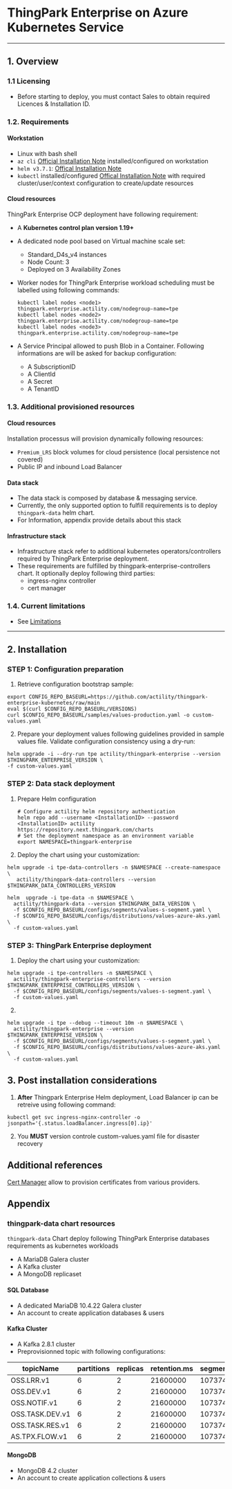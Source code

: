 # ThingPark Enterprise on Azure Kubernetes Service
---
## 1. Overview

### 1.1 Licensing
- Before starting to deploy, you must contact Sales to obtain required Licences & Installation ID.

### 1.2. Requirements
#### Workstation

- Linux with bash shell
- `az cli` [Official Installation Note](https://docs.microsoft.com/en-us/cli/azure/install-azure-cli) installed/configured on workstation
- `helm v3.7.1`: [Offical Installation Note](https://helm.sh/docs/intro/install/)
- `kubectl` installed/configured [Offical Installation Note](https://kubernetes.io/docs/tasks/tools/install-kubectl-linux/) with required cluster/user/context configuration to create/update resources

#### Cloud resources

ThingPark Enterprise OCP deployment have following requirement:

- A **Kubernetes control plan version 1.19+**
- A dedicated node pool based on Virtual machine scale set:
  - Standard_D4s_v4 instances
  - Node Count: 3
  - Deployed on 3 Availability Zones

- Worker nodes for ThingPark Enterprise workload scheduling must be labelled using following commands:

   ```shell
   kubectl label nodes <node1> thingpark.enterprise.actility.com/nodegroup-name=tpe
   kubectl label nodes <node2> thingpark.enterprise.actility.com/nodegroup-name=tpe
   kubectl label nodes <node3> thingpark.enterprise.actility.com/nodegroup-name=tpe
   ```
- A Service Principal allowed to push Blob in a Container. Following informations are will be asked for backup configuration:
  - A SubscriptionID
  - A ClientId
  - A Secret 
  - A TenantID

### 1.3. Additional provisioned resources
#### Cloud resources

Installation processus will provision dynamically following resources:

- `Premium_LRS` block volumes for cloud persistence (local persistence not covered)
- Public IP and inbound Load Balancer

#### Data stack

- The data stack is composed by database & messaging service. 
- Currently, the only supported option to fulfill requirements is to deploy `thingpark-data` helm chart. 
- For Information, appendix provide details about this stack 

#### Infrastructure stack

- Infrastructure stack refer to additional kubernetes operators/controllers required by ThingPark Enterprise deployment. 
- These requirements are fulfilled by thingpark-enterprise-controllers chart. It optionally deploy following third parties:
  - ingress-nginx controller
  - cert manager

### 1.4. Current limitations

- See [Limitations](./limitations.md)

---
## 2. Installation

### STEP 1: Configuration preparation
1. Retrieve configuration bootstrap sample:
```shell 
export CONFIG_REPO_BASEURL=https://github.com/actility/thingpark-enterprise-kubernetes/raw/main
eval $(curl $CONFIG_REPO_BASEURL/VERSIONS)
curl $CONFIG_REPO_BASEURL/samples/values-production.yaml -o custom-values.yaml

```
2. Prepare your deployment values following guidelines provided in sample values file. Validate configuration consistency using a dry-run:

```shell 
helm upgrade -i --dry-run tpe actility/thingpark-enterprise --version $THINGPARK_ENTERPRISE_VERSION \
-f custom-values.yaml
```

### STEP 2: Data stack deployment
1. Prepare Helm configuration 
   ```shell   
   # Configure actility helm repository authentication
   helm repo add --username <InstallationID> --password <InstallationID> actility https://repository.next.thingpark.com/charts
   # Set the deployment namespace as an environment variable
   export NAMESPACE=thingpark-enterprise
   ```

2. Deploy the chart using your customization: 
```shell
helm upgrade -i tpe-data-controllers -n $NAMESPACE --create-namespace  \
   actility/thingpark-data-controllers --version $THINGPARK_DATA_CONTROLLERS_VERSION

helm  upgrade -i tpe-data -n $NAMESPACE \
  actility/thingpark-data --version $THINGPARK_DATA_VERSION \
  -f $CONFIG_REPO_BASEURL/configs/segments/values-s-segment.yaml \
  -f $CONFIG_REPO_BASEURL/configs/distributions/values-azure-aks.yaml \
  -f custom-values.yaml
```

### STEP 3: ThingPark Enterprise deployment
1. Deploy the chart using your customization: 
```shell
helm upgrade -i tpe-controllers -n $NAMESPACE \
  actility/thingpark-enterprise-controllers --version $THINGPARK_ENTERPRISE_CONTROLLERS_VERSION \
  -f $CONFIG_REPO_BASEURL/configs/segments/values-s-segment.yaml \
  -f custom-values.yaml

```

2. 
```shell
helm upgrade -i tpe --debug --timeout 10m -n $NAMESPACE \
  actility/thingpark-enterprise --version $THINGPARK_ENTERPRISE_VERSION \
  -f $CONFIG_REPO_BASEURL/configs/segments/values-s-segment.yaml \
  -f $CONFIG_REPO_BASEURL/configs/distributions/values-azure-aks.yaml \
  -f custom-values.yaml
```

## 3. Post installation considerations

1. **After** Thingpark Enterprise Helm deployment, Load Balancer ip can be retreive using following command:
```shell
kubectl get svc ingress-nginx-controller -o jsonpath='{.status.loadBalancer.ingress[0].ip}'
```
2. You **MUST** version controle custom-values.yaml file for disaster recovery


## Additional references

[Cert Manager](https://cert-manager.io/docs/) allow to provision certificates from various providers.

## Appendix

### thingpark-data chart resources
`thingpark-data` Chart deploy following  ThingPark Enterprise  databases requirements as kubernetes workloads

- A MariaDB Galera cluster
- A Kafka cluster
- A MongoDB replicaset

#### SQL Database
- A dedicated MariaDB 10.4.22 Galera cluster 
- An account to create application databases & users

#### Kafka Cluster
- A Kafka 2.8.1 cluster
- Preprovisionned topic with following configurations:

 topicName                | partitions | replicas | retention.ms | segment.bytes
 ---                      | ---        | ---      | ---          | ---
OSS.LRR.v1                | 6          | 2        | 21600000     | 107374182
OSS.DEV.v1                | 6          | 2        | 21600000     | 107374182
OSS.NOTIF.v1              | 6          | 2        | 21600000     | 107374182
OSS.TASK.DEV.v1           | 6          | 2        | 21600000     | 107374182
OSS.TASK.RES.v1           | 6          | 2        | 21600000     | 107374182
AS.TPX.FLOW.v1            | 6          | 2        | 21600000     | 107374182

#### MongoDB 
- MongoDB 4.2 cluster 
- An account to create application collections & users 


